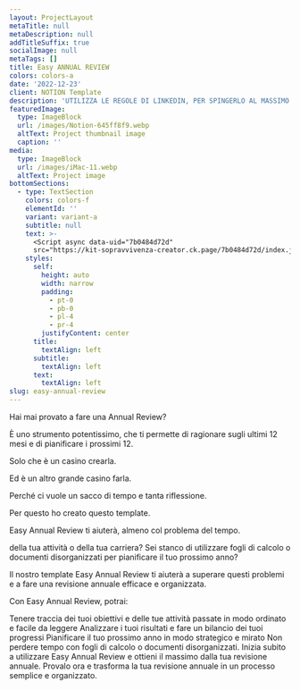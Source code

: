 ```yaml
---
layout: ProjectLayout
metaTitle: null
metaDescription: null
addTitleSuffix: true
socialImage: null
metaTags: []
title: Easy ANNUAL REVIEW
colors: colors-a
date: '2022-12-23'
client: NOTION Template
description: 'UTILIZZA LE REGOLE DI LINKEDIN, PER SPINGERLO AL MASSIMO!'
featuredImage:
  type: ImageBlock
  url: /images/Notion-645ff8f9.webp
  altText: Project thumbnail image
  caption: ''
media:
  type: ImageBlock
  url: /images/iMac-11.webp
  altText: Project image
bottomSections:
  - type: TextSection
    colors: colors-f
    elementId: ''
    variant: variant-a
    subtitle: null
    text: >-
      <Script async data-uid="7b0484d72d"
      src="https://kit-sopravvivenza-creator.ck.page/7b0484d72d/index.js" />
    styles:
      self:
        height: auto
        width: narrow
        padding:
          - pt-0
          - pb-0
          - pl-4
          - pr-4
        justifyContent: center
      title:
        textAlign: left
      subtitle:
        textAlign: left
      text:
        textAlign: left
slug: easy-annual-review
---
```

Hai mai provato a fare una Annual Review?

È uno strumento potentissimo, che ti permette di ragionare sugli ultimi 12 mesi e di pianificare i prossimi 12.

Solo che è un casino crearla.

Ed è un altro grande casino farla.

Perché ci vuole un sacco di tempo e tanta riflessione.

Per questo ho creato questo template.

Easy Annual Review ti aiuterà, almeno col problema del tempo.

della tua attività o della tua carriera? Sei stanco di utilizzare fogli di calcolo o documenti disorganizzati per pianificare il tuo prossimo anno?

Il nostro template Easy Annual Review ti aiuterà a superare questi problemi e a fare una revisione annuale efficace e organizzata.

Con Easy Annual Review, potrai:

Tenere traccia dei tuoi obiettivi e delle tue attività passate in modo ordinato e facile da leggere
Analizzare i tuoi risultati e fare un bilancio dei tuoi progressi
Pianificare il tuo prossimo anno in modo strategico e mirato
Non perdere tempo con fogli di calcolo o documenti disorganizzati. Inizia subito a utilizzare Easy Annual Review e ottieni il massimo dalla tua revisione annuale. Provalo ora e trasforma la tua revisione annuale in un processo semplice e organizzato.
